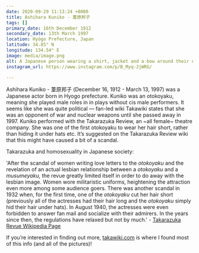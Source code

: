 ```yaml
---
date: 2020-09-29 11:13:24 +0000
title: Ashihara Kuniko - 葦原邦子
tags: []
primary_date: 16th December 1912
secondary_date: 13th March 1997
location: Hyōgo Prefecture, Japan
latitude: 34.85° N
longitude: 134.54° E
image: media/image.png
alt: A Japanese person wearing a shirt, jacket and a bow around their neck.
instagram_url: https://www.instagram.com/p/B_Myq-JjWRG/

---
```

Ashihara Kuniko - 葦原邦子 (December 16, 1912 - March 13, 1997) was a Japanese actor born in Hyogo prefecture. Kuniko was an otokoyaku, meaning she played male roles in in plays without cis male performers. It seems like she was quite political — fan-led wiki Takawiki states that she was an opponent of war and nuclear weapons until she passed away in 1997. Kuniko performed with the Takarazuka Review, an \~all female\~ theatre company. She was one of the first otokoyaku to wear her hair short, rather than hiding it under hats etc. It’s suggested on the Takarazuka Review wiki that this might have caused a bit of a scandal.

Takarazuka and homosexuality in Japanese society:

'After the scandal of women writing love letters to the _otokoyaku_ and the revelation of an actual lesbian relationship between a _otokoyaku_ and a _musumeyaku,_ the revue greatly limited itself in order to do away with the lesbian image. Women wore militaristic uniforms, heightening the attraction even more among some audience goers. There was another scandal in 1932 when, for the first time, one of the _otokoyaku_ cut her hair short (previously all of the actresses had their hair long and the _otokoyaku_ simply hid their hair under hats). In August 1940, the actresses were even forbidden to answer fan mail and socialize with their admirers. In the years since then, the regulations have relaxed but not by much.' - [Takarazuka Revue Wikipedia Page](https://en.wikipedia.org/wiki/Takarazuka_Revue)

If you’re interested in finding out more, [takawiki.com](http://takawiki.com) is where I found most of this info (and all of the pictures)! 